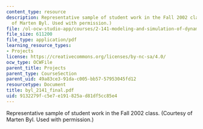 ```yaml
---
content_type: resource
description: Representative sample of student work in the Fall 2002 class. (Courtesy
  of Marten Byl. Used with permission.)
file: /ol-ocw-studio-app/courses/2-141-modeling-and-simulation-of-dynamic-systems-fall-2006/9132279fc5e7e191825ad81df5cc85e4_byl_2141_final.pdf
file_size: 611200
file_type: application/pdf
learning_resource_types:
- Projects
license: https://creativecommons.org/licenses/by-nc-sa/4.0/
ocw_type: OCWFile
parent_title: Projects
parent_type: CourseSection
parent_uid: 49a83ce3-91da-c005-bb57-57953045fd12
resourcetype: Document
title: byl_2141_final.pdf
uid: 9132279f-c5e7-e191-825a-d81df5cc85e4
---
```

Representative sample of student work in the Fall 2002 class. (Courtesy of Marten Byl. Used with permission.)